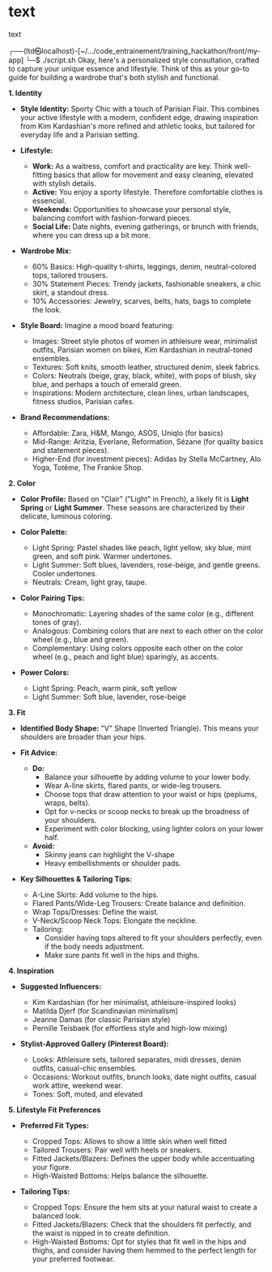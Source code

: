# text
text
                                                                                                                                                                                                                                            
┌──(ltd㉿localhost)-[~/…/code_entrainement/training_hackathon/front/my-app]
└─$ ./script.sh
Okay, here's a personalized style consultation, crafted to capture your unique essence and lifestyle. Think of this as your go-to guide for building a wardrobe that's both stylish and functional.

**1. Identity**

*   **Style Identity:** Sporty Chic with a touch of Parisian Flair. This combines your active lifestyle with a modern, confident edge, drawing inspiration from Kim Kardashian's more refined and athletic looks, but tailored for everyday life and a Parisian setting.

*   **Lifestyle:**
    *   **Work:** As a waitress, comfort and practicality are key. Think well-fitting basics that allow for movement and easy cleaning, elevated with stylish details.
    *   **Active:** You enjoy a sporty lifestyle. Therefore comfortable clothes is essencial.
    *   **Weekends:** Opportunities to showcase your personal style, balancing comfort with fashion-forward pieces.
    *   **Social Life:** Date nights, evening gatherings, or brunch with friends, where you can dress up a bit more.

*   **Wardrobe Mix:**
    *   60% Basics: High-quality t-shirts, leggings, denim, neutral-colored tops, tailored trousers.
    *   30% Statement Pieces: Trendy jackets, fashionable sneakers, a chic skirt, a standout dress.
    *   10% Accessories: Jewelry, scarves, belts, hats, bags to complete the look.

*   **Style Board:** Imagine a mood board featuring:
    *   Images: Street style photos of women in athleisure wear, minimalist outfits, Parisian women on bikes, Kim Kardashian in neutral-toned ensembles.
    *   Textures: Soft knits, smooth leather, structured denim, sleek fabrics.
    *   Colors: Neutrals (beige, gray, black, white), with pops of blush, sky blue, and perhaps a touch of emerald green.
    *   Inspirations: Modern architecture, clean lines, urban landscapes, fitness studios, Parisian cafes.

*   **Brand Recommendations:**
    *   Affordable: Zara, H&M, Mango, ASOS, Uniqlo (for basics)
    *   Mid-Range: Aritzia, Everlane, Reformation, Sézane (for quality basics and statement pieces).
    *   Higher-End (for investment pieces): Adidas by Stella McCartney, Alo Yoga, Totême, The Frankie Shop.

**2. Color**

*   **Color Profile:** Based on "Clair" ("Light" in French), a likely fit is **Light Spring** or **Light Summer**. These seasons are characterized by their delicate, luminous coloring.

*   **Color Palette:**
    *   Light Spring: Pastel shades like peach, light yellow, sky blue, mint green, and soft pink. Warmer undertones.
    *   Light Summer: Soft blues, lavenders, rose-beige, and gentle greens. Cooler undertones.
    *   Neutrals: Cream, light gray, taupe.

*   **Color Pairing Tips:**
    *   Monochromatic: Layering shades of the same color (e.g., different tones of gray).
    *   Analogous: Combining colors that are next to each other on the color wheel (e.g., blue and green).
    *   Complementary: Using colors opposite each other on the color wheel (e.g., peach and light blue) sparingly, as accents.

*   **Power Colors:**
    *   Light Spring: Peach, warm pink, soft yellow
    *   Light Summer: Soft blue, lavender, rose-beige

**3. Fit**

*   **Identified Body Shape:** "V" Shape (Inverted Triangle). This means your shoulders are broader than your hips.

*   **Fit Advice:**
    *   **Do:**
        *   Balance your silhouette by adding volume to your lower body.
        *   Wear A-line skirts, flared pants, or wide-leg trousers.
        *   Choose tops that draw attention to your waist or hips (peplums, wraps, belts).
        *   Opt for v-necks or scoop necks to break up the broadness of your shoulders.
        *   Experiment with color blocking, using lighter colors on your lower half.
    *   **Avoid:**
        *   Skinny jeans can highlight the V-shape
        *   Heavy embellishments or shoulder pads.

*   **Key Silhouettes & Tailoring Tips:**
    *   A-Line Skirts: Add volume to the hips.
    *   Flared Pants/Wide-Leg Trousers: Create balance and definition.
    *   Wrap Tops/Dresses: Define the waist.
    *   V-Neck/Scoop Neck Tops: Elongate the neckline.
    *   Tailoring:
        *   Consider having tops altered to fit your shoulders perfectly, even if the body needs adjustment.
        *   Make sure pants fit well in the hips and thighs.

**4. Inspiration**

*   **Suggested Influencers:**
    *   Kim Kardashian (for her minimalist, athleisure-inspired looks)
    *   Matilda Djerf (for Scandinavian minimalism)
    *   Jeanne Damas (for classic Parisian style)
    *   Pernille Teisbaek (for effortless style and high-low mixing)

*   **Stylist-Approved Gallery (Pinterest Board):**
    *   Looks: Athleisure sets, tailored separates, midi dresses, denim outfits, casual-chic ensembles.
    *   Occasions: Workout outfits, brunch looks, date night outfits, casual work attire, weekend wear.
    *   Tones: Soft, muted, and elevated

**5. Lifestyle Fit Preferences**

*   **Preferred Fit Types:**
    *   Cropped Tops: Allows to show a little skin when well fitted
    *   Tailored Trousers: Pair well with heels or sneakers.
    *   Fitted Jackets/Blazers: Defines the upper body while accentuating your figure.
    *   High-Waisted Bottoms: Helps balance the silhouette.

*   **Tailoring Tips:**
    *   Cropped Tops: Ensure the hem sits at your natural waist to create a balanced look.
    *   Fitted Jackets/Blazers: Check that the shoulders fit perfectly, and the waist is nipped in to create definition.
    *   High-Waisted Bottoms: Opt for styles that fit well in the hips and thighs, and consider having them hemmed to the perfect length for your preferred footwear.


